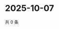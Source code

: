 # 2025-10-07

共 0 条

<!-- BEGIN ZHIHUVIDEO -->
<!-- 最后更新时间 Tue Oct 07 2025 07:10:09 GMT+0800 (China Standard Time) -->

<!-- END ZHIHUVIDEO -->
